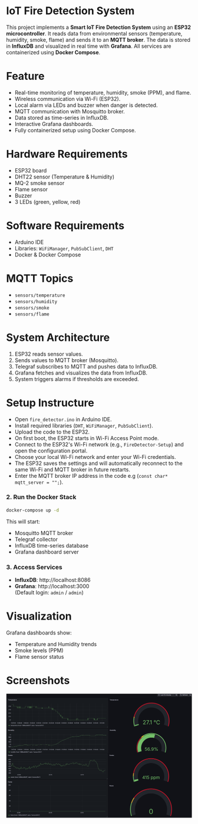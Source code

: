 # IoT Fire Detection System

This project implements a **Smart IoT Fire Detection System** using an **ESP32 microcontroller**. It reads data from environmental sensors (temperature, humidity, smoke, flame) and sends it to an **MQTT broker**. The data is stored in **InfluxDB** and visualized in real time with **Grafana**. All services are containerized using **Docker Compose**.

# Feature

- Real-time monitoring of temperature, humidity, smoke (PPM), and flame.
- Wireless communication via Wi-Fi (ESP32).
- Local alarm via LEDs and buzzer when danger is detected.
- MQTT communication with Mosquitto broker.
- Data stored as time-series in InfluxDB.
- Interactive Grafana dashboards.
- Fully containerized setup using Docker Compose.

# Hardware Requirements

- ESP32 board
- DHT22 sensor (Temperature & Humidity)
- MQ-2 smoke sensor
- Flame sensor
- Buzzer
- 3 LEDs (green, yellow, red)

# Software Requirements

- Arduino IDE
- Libraries: `WiFiManager`, `PubSubClient`, `DHT`
- Docker & Docker Compose

# MQTT Topics

- `sensors/temperature`
- `sensors/humidity`
- `sensors/smoke`
- `sensors/flame`

# System Architecture

1. ESP32 reads sensor values.
2. Sends values to MQTT broker (Mosquitto).
3. Telegraf subscribes to MQTT and pushes data to InfluxDB.
4. Grafana fetches and visualizes the data from InfluxDB.
5. System triggers alarms if thresholds are exceeded.

# Setup Instructure 

- Open `fire_detector.ino` in Arduino IDE.
- Install required libraries (`DHT`, `WiFiManager`, `PubSubClient`).
- Upload the code to the ESP32.
- On first boot, the ESP32 starts in Wi-Fi Access Point mode.
- Connect to the ESP32's Wi-Fi network (e.g., `FireDetector-Setup`) and open the configuration portal.
- Choose your local Wi-Fi network and enter your Wi-Fi credentials.
- The ESP32 saves the settings and will automatically reconnect to the same Wi-Fi and MQTT broker in future restarts.
- Εnter the MQTT broker IP address in the code e.g (`const char* mqtt_server = "";`).

### 2. Run the Docker Stack

```bash
docker-compose up -d
```
This will start:

- Mosquitto MQTT broker
- Telegraf collector
- InfluxDB time-series database
- Grafana dashboard server


### 3. Access Services

- **InfluxDB**: http://localhost:8086
- **Grafana**: http://localhost:3000  
(Default login: `admin` / `admin`)

# Visualization

Grafana dashboards show:

- Temperature and Humidity trends
- Smoke levels (PPM)
- Flame sensor status

# Screenshots

![Dashboard Example](./screenshots/grafana_dashboard.png)








